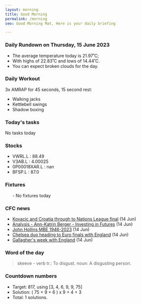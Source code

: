 ```yaml
---
layout: morning
title: Good Morning
permalink: /morning
seo: Good Morning Mat, Here is your daily briefing

---
```


<!-- weather_marker starts -->
### Daily Rundown on Thursday, 15 June 2023

- The average temperature today is 21.97˚C;
- With highs of 22.83˚C and lows of 14.44˚C.
- You can expect broken clouds for the day.

<!-- weather_marker ends -->

### Daily Workout
<!-- workout_marker starts -->
3x AMRAP for 45 seconds, 15 second rest:

- Walking jacks
- Kettlebell swings
- Shadow boxing

<!-- workout_marker ends -->

### Today's tasks
<!-- task_marker starts -->
No tasks today
<!-- task_marker ends -->

### Stocks

<!-- stocks_marker starts -->

- VWRL.L : 88.49
- V3AB.L : 4.00025
- 0P00018XAR.L : nan
- BFSP.L : 87.0

<!-- stocks_marker ends -->

### Fixtures

<!-- sports_marker starts -->

<ul>
- No fixtures today</ul>

<!-- sports_marker ends -->

### CFC news

<!-- cfc_marker starts -->
- [Kovacic and Croatia through to Nations League final](https://chelseafc.com/en/news/article/kovacic-and-croatia-through-to-nations-league-final) (14 Jun)
- [Analysis - Ann-Katrin Berger - Investing in Futures](https://chelseafc.com/en/video/analysis-or-ann-katrin-berger-or-investing-in-futures) (14 Jun)
- [John Hollins MBE 1946-2023](https://chelseafc.com/en/news/article/john-hollins-mbe-1946-2023) (14 Jun)
- [Chelsea duo heading to Euro finals with England](https://chelseafc.com/en/news/article/chelsea-duo-heading-to-euro-finals-with-england) (14 Jun)
- [Gallagher's week with England](https://chelseafc.com/en/news/article/gallaghers-week-with-england) (14 Jun)

<!-- cfc_marker ends -->

### Word of the day
<!-- word_marker starts -->

 > skeeve - verb tr.: To disgust. noun: A disgusting person.

<!-- word_marker ends -->

### Countdown numbers
<!-- game_marker starts -->

- Target: 817, using [3, 4, 6, 9, 9, 75]
- Solution: ( 75 + 9 + 6 ) x 9 + 4 + 3
- Total: 1 solutions.

<!-- game_marker ends -->
